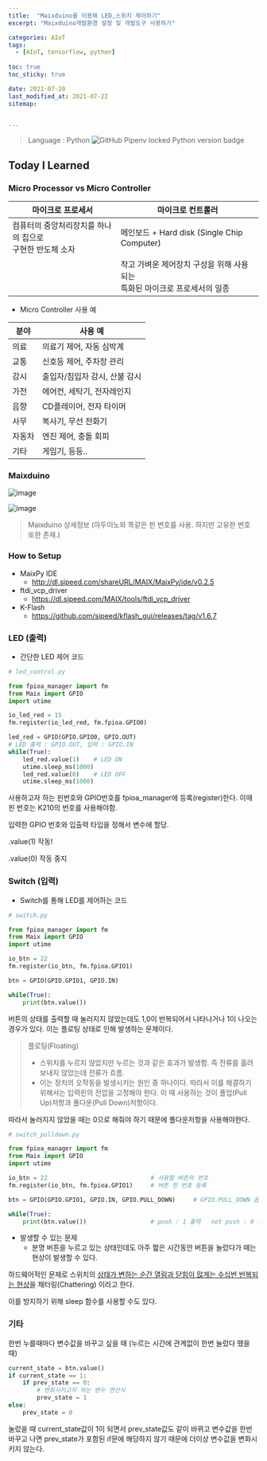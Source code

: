 ```yaml
---
title:  "Maixduino를 이용해 LED,스위치 제어하기"
excerpt: "Maixduino개발환경 설정 및 개발도구 사용하기"

categories: AIoT
tags:
  - [AIoT, tensorflow, python]
 
toc: true 
toc_sticky: true

date: 2021-07-20
last_modified_at: 2021-07-22
sitemap:


---
```


> Language : Python ![GitHub Pipenv locked Python version badge](https://img.shields.io/badge/python-v3.9-blue)

## Today I Learned

### Micro Processor vs Micro Controller



| 마이크로 프로세서                                            | 마이크로 컨트롤러                                            |
| ------------------------------------------------------------ | ------------------------------------------------------------ |
| 컴퓨터의 중앙처리장치를 하나의 칩으로<br />구현한 반도체 소자 | 메인보드 + Hard disk (Single Chip Computer)                  |
|                                                              | 작고 가벼운 제어장치 구성을 위해 사용되는<br />특화된 마이크로 프로세서의 일종 |

- Micro Controller 사용 예

| 분야   | 사용 예                       |
| ------ | ----------------------------- |
| 의료   | 의료기 제어, 자동 심박계      |
| 교통   | 신호등 제어, 주차장 관리      |
| 감시   | 출입자/침입자 감시, 산불 감시 |
| 가전   | 에어컨, 세탁기, 전자레인지    |
| 음향   | CD플레이어, 전자 타이머       |
| 사무   | 복사기, 무선 전화기           |
| 자동차 | 엔진 제어, 충돌 회피          |
| 기타   | 게임기, 등등..                |



### Maixduino



![image](https://user-images.githubusercontent.com/65602371/126338995-3d1a9106-a593-443f-ac85-992adc7def87.png)

![image](https://user-images.githubusercontent.com/65602371/126339067-dd9f0008-0591-413f-8739-258a81ebd41a.png)

> Maixduino 상세정보 (아두이노와 똑같은 핀 번호를 사용. 하지만 고유한 번호 또한 존재.)



### How to Setup

- MaixPy IDE
  - http://dl.sipeed.com/shareURL/MAIX/MaixPy/ide/v0.2.5
- ftdi_vcp_driver 
  - https://dl.sipeed.com/MAIX/tools/ftdi_vcp_driver
- K-Flash
  - https://github.com/sipeed/kflash_gui/releases/tag/v1.6.7



### LED (출력)

- 간단한 LED 제어 코드

```python
# led_control.py

from fpioa_manager import fm
from Maix import GPIO
import utime

io_led_red = 15
fm.register(io_led_red, fm.fpioa.GPIO0)

led_red = GPIO(GPIO.GPIO0, GPIO.OUT)
# LED 출력 : GPIO.OUT, 입력 : GPIO.IN
while(True):
    led_red.value(1)	# LED ON
    utime.sleep_ms(1000)
    led_red.value(0)	# LED OFF
    utime.sleep_ms(1000)
```

사용하고자 하는 핀번호와 GPIO번호를 fpioa_manager에 등록(register)한다. 이때 핀 번호는 K210의 번호를 사용해야함.

입력한 GPIO 번호와 입출력 타입을 정해서 변수에 할당.

.value(1)	작동!	

.value(0)	작동 중지



### Switch (입력)

- Switch를 통해 LED를 제어하는 코드

```python
# switch.py

from fpioa_manager import fm
from Maix import GPIO
import utime

io_btn = 22
fm.register(io_btn, fm.fpioa.GPIO1)

btn = GPIO(GPIO.GPIO1, GPIO.IN)

while(True):
    print(btn.value())
```

버튼의 상태를 출력할 때 눌러지지 않았는데도 1,0이 반복되어서 나타나거나 1이 나오는 경우가 있다. 이는 플로팅 상태로 인해 발생하는 문제이다. 

> 플로팅(Floating)
>
> - 스위치를 누르지 않았지만 누르는 것과 같은 효과가 발생함. 즉 전류를 흘려보내지 않았는데 전류가 흐름.
> - 이는 장치의 오작동을 발생시키는 원인 중 하나이다. 따라서 이를 해결하기 위해서는 입력핀의 전압을 고정해야 한다. 이 때 사용하는 것이 풀업(Pull Up)저항과 풀다운(Pull Down)저항이다.

따라서 눌러지지 않았을 때는 0으로 해줘야 하기 때문에 풀다운저항을 사용해야한다.

```python
# switch_pulldown.py

from fpioa_manager import fm
from Maix import GPIO
import utime

io_btn = 22								# 사용할 버튼의 번호
fm.register(io_btn, fm.fpioa.GPIO1)		# 버튼 핀 번호 등록

btn = GPIO(GPIO.GPIO1, GPIO.IN, GPIO.PULL_DOWN)		# GPIO.PULL_DOWN 옵션 추가

while(True):
    print(btn.value())					# push : 1 출력	not push : 0 출력
```

- 발생할 수 있는 문제
  - 분명 버튼을 누르고 있는 상태인데도 아주 짧은 시간동안 버튼을 눌렀다가 떼는 현상이 발생할 수 있다.

하드웨어적인 문제로 스위치의 <u>상태가 변하는 순간 열림과 닫힘이 많게는 수십번 반복되는 현상</u>을 채터링(Chattering) 이라고 한다.

이를 방지하기 위해 sleep 함수를 사용할 수도 있다.



### 기타

한번 누를때마다 변수값을 바꾸고 싶을 때 (누르는 시간에 관계없이 한번 눌렀다 뗐을때)

```python
current_state = btn.value()
if current_state == 1:
    if prev_state == 0:
        # 변화시키고자 하는 변수 연산식
        prev_state = 1
else:
    prev_state = 0
```

눌렀을 때 current_state값이 1이 되면서 prev_state값도 같이 바뀌고 변수값을 한번 바꾸고 나면 prev_state가 포함된 if문에 해당하지 않기 때문에 더이상 변수값을 변화시키지 않는다.
